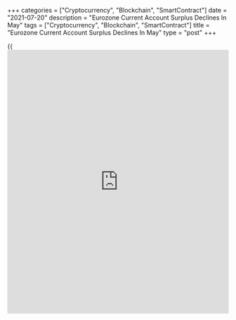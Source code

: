 +++
categories = ["Cryptocurrency", "Blockchain", "SmartContract"]
date = "2021-07-20"
description = "Eurozone Current Account Surplus Declines In May"
tags = ["Cryptocurrency", "Blockchain", "SmartContract"]
title = "Eurozone Current Account Surplus Declines In May"
type = "post"
+++

{{<iframe id="large-banner" src="https://www.bounty.group/#slide=24.0" width="100%" height="600" scrolling="no" style="border: 0px solid rgb(216, 221, 230); border-radius: 3px;">}}

The euro area current account surplus declined in May, data from the
European Central Bank showed on Tuesday.

The current account surplus dropped to a seasonally adjusted EUR 12
billion in May from EUR 22 billion in April. In the same period last
year, the surplus totaled EUR 6 billion.

The surplus on goods trade remained unchanged at EUR 25 billion, while
the surplus on services trade dropped to EUR 6 billion from EUR 9
billion.

The primary income showed a deficit of EUR 5 billion versus a surplus of
EUR 1 billion in the previous month. The shortfall on secondary income
widened to EUR 14 billion from EUR 13 billion.

During twelve months to May, the current account surplus rose to EUR 310
billion or 2.7 percent of the euro area GDP, up from EUR 228 billion or
2.0 percent a year earlier.

For comments and feedback [contact](https://www.playgroundfx.com/contact/): editorial@rtt[news](https://www.letsplayfx.com/blog/forex-news-website/).com

[Economic News][1]

 **What parts of the world are seeing the best (and worst) economic
performances lately? Click[here][2] to check out our [Econ Scorecard][2]
and find out! See up-to-the-moment [ranking](https://www.playgroundfx.com/blog/crypto-exchange-ranking/)s for the best and worst
performers in [GDP][2], [unemployment rate][3], [inflation][4] and much
more.**

   1. www.rtt[news](https://www.letsplayfx.com/blog/forex-news-website/).com/Content/EconomicNews.aspx
   2. www.rtt[news](https://www.letsplayfx.com/blog/forex-news-website/).com/economic-scorecard/world-rank/GDP/highest-performance.aspx
   3. www.rtt[news](https://www.letsplayfx.com/blog/forex-news-website/).com/economic-scorecard/world-rank/unemployment-rate/lowest-performance.aspx
   4. www.rtt[news](https://www.letsplayfx.com/blog/forex-news-website/).com/economic-scorecard/world-rank/CPI/highest-performance.aspx